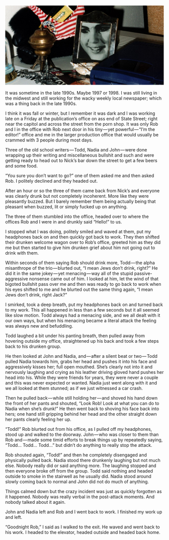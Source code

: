 <!-----
title: Look at What You Can Do!
description: About the Time I Watched a Co-Worker Like Garbage
date: '2019-02-28T02:25:10.556Z'
slug: 7a376b41426e
----->

![](../img/Look-at-What-You-Can-Do.jpg)

It was sometime in the late 1990s. Maybe 1997 or 1998. I was still living in the midwest and still working for the wacky weekly local newspaper; which was a thing back in the late 1990s.

I think it was fall or winter, but I remember it was dark and I was working late on a Friday at the publication’s office on ass end of State Street; right near the capitol and across the street from the porn shop. It was only Rob and I in the office with Rob next door in his tiny — yet powerful — “I’m the editor!” office and me in the larger production office that would usually be crammed with 3 people during most days.

Three of the old school writers — Todd, Nadia and John — were done wrapping up their writing and miscellaneous bullshit and such and were getting ready to head out to Nick’s bar down the street to get a few beers and some food.

“You sure you don’t want to go?” one of them asked me and then asked Rob. I politely declined and they headed out.

After an hour or so the three of them came back from Nick’s and everyone was clearly drunk but not completely incoherent. More like they were pleasantly buzzed. But I barely remember them being actually being that pleasant when buzzed, lit or simply fucked up on anything.

The three of them stumbled into the office, headed over to where the offices Rob and I were in and drunkly said “Hello!” to us.

I stopped what I was doing, politely smiled and waved at them, put my headphones back on and then quickly got back to work. They then shifted their drunken welcome wagon over to Rob’s office, greeted him as they did me but then started to give him drunken grief about him not going out to drink with them.

Within seconds of them saying Rob should drink more, Todd — the alpha misanthrope of the trio — blurted out, “I mean Jews don’t drink, right?” He did it in the same jokey — yet menacing — way all of the stupid passive-aggressive nonsense came out of him. I looked at him, let the wind of that bigoted bullshit pass over me and then was ready to go back to work when his eyes shifted to me and he blurted out the same thing again, “I mean Jews don’t drink, right Jack?”

I smirked, took a deep breath, put my headphones back on and turned back to my work. This all happened in less than a few seconds but it all seemed like slow motion. Todd always had a menacing side, and we all dealt with it our own ways, but when his menacing became a literal attack the feeling was always new and befuddling.

Todd laughed a bit under his panting breath, then pulled away from hovering outside my office, straightened up his back and took a few steps back to his drunken group.

He then looked at John and Nadia, and — after a silent beat or two — Todd pulled Nadia towards him, grabs her head and pushes it into his face and aggressively kisses her; full open mouthed. She’s clearly not into it and nervously laughing and crying as his leather driving gloved hand pushes her head into his. While they were friends for years, they were never a couple and this was never expected or wanted. Nadia just went along with it and we all looked at them stunned; as if we just witnessed a car crash.

Then he pulled back — while still holding her — and shoved his hand down the front of her pants and shouted, “Look Rob! Look at what you can do to Nadia when she’s drunk!” He then went back to shoving his face back into hers; one hand still gripping behind her head and the other straight down her pants clearly feeling her up.

“Todd!” Rob blurted out from his office, as I pulled off my headphones, stood up and walked to the doorway. John — who was closer to them than Rob and — made some timid efforts to break things up by repeatedly saying, “Todd… Todd… Todd…” but didn’t do anything to really stop the attack.

Rob shouted again, “Todd!” and then he completely disengaged and physically pulled back. Nadia stood there drunkenly laughing but not much else. Nobody really did or said anything more. The laughing stopped and then everyone broke off from the group. Todd said nothing and headed outside to smoke in the stairwell as he usually did. Nadia stood around slowly coming back to normal and John did not do much of anything.

Things calmed down but the crazy incident was just as quickly forgotten as it happened. Nobody was really verbal in the post-attack moments. And nobody talked about it again.

John and Nadia left and Rob and I went back to work. I finished my work up and left.

“Goodnight Rob,” I said as I walked to the exit. He waved and went back to his work. I headed to the elevator, headed outside and headed back home.